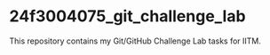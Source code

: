 # 24f3004075_git_challenge_lab

This repository contains my Git/GitHub Challenge Lab tasks for IITM.
